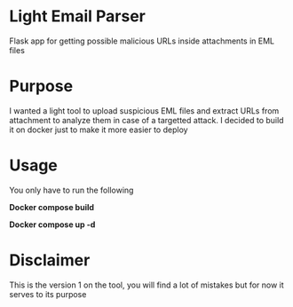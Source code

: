# Light Email Parser
Flask app for getting possible malicious URLs inside attachments in EML files

<h1>Purpose</h1>

<p>I wanted a light tool to upload suspicious EML files and extract URLs from attachment to analyze them in case of a targetted attack. I decided to build it on docker just to make it more easier to deploy </p>

<h1> Usage </h1>

<p>You only have to run the following</p>
<p><strong>Docker compose build</strong></p>
<p><strong>Docker compose up -d</strong></p>


<h1>Disclaimer</h1>


<p> This is the version 1 on the tool, you will find a lot of mistakes but for now it serves to its purpose</p>


